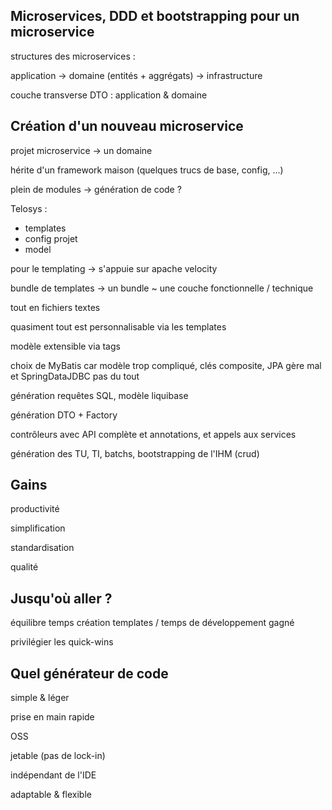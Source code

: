 ## Microservices, DDD et bootstrapping pour un microservice

structures des microservices :

application -> domaine (entités + aggrégats) -> infrastructure

couche transverse DTO : application & domaine

## Création d'un nouveau microservice

projet microservice -> un domaine

hérite d'un framework maison (quelques trucs de base, config, ...)

plein de modules -> génération de code ?

Telosys :
* templates
* config projet
* model

pour le templating -> s'appuie sur apache velocity

bundle de templates -> un bundle ~ une couche fonctionnelle / technique

tout en fichiers textes

quasiment tout est personnalisable via les templates

modèle extensible via tags

choix de MyBatis car modèle trop compliqué, clés composite, JPA gère mal et SpringDataJDBC pas du tout

génération requêtes SQL, modèle liquibase

génération DTO + Factory

contrôleurs avec API complète et annotations, et appels aux services

génération des TU, TI, batchs, bootstrapping de l'IHM (crud)


## Gains

productivité

simplification

standardisation

qualité


## Jusqu'où aller ?

équilibre temps création templates / temps de développement gagné

privilégier les quick-wins


## Quel générateur de code

simple & léger

prise en main rapide

OSS

jetable (pas de lock-in)

indépendant de l'IDE

adaptable & flexible

